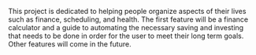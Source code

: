 This project is dedicated to helping people organize aspects of their lives such as finance, scheduling, and health. 
The first feature will be a finance calculator and a guide to automating the necessary saving and investing that needs to be done in order for the user to meet their long term goals. 
Other features will come in the future.
